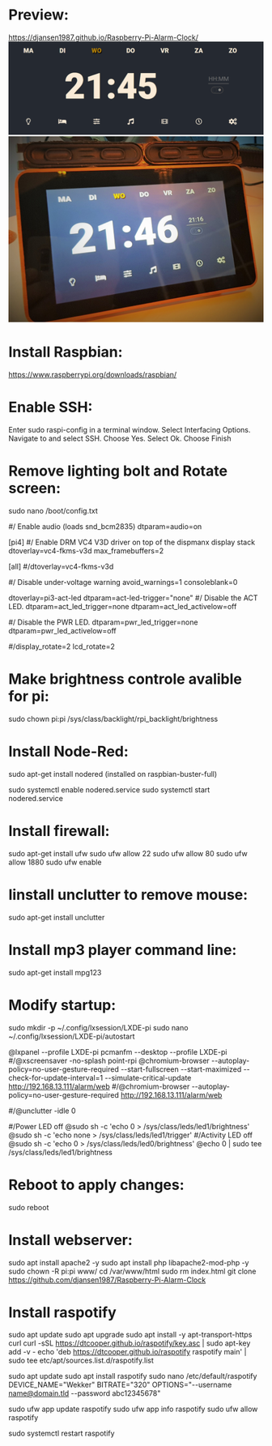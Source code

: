 # Preview:
https://djansen1987.github.io/Raspberry-Pi-Alarm-Clock/
![Alt text](/images/webpreview.png?raw=true "Optional Title")
![Alt text](/images/raspberrypipreview.jpg/?raw=true "Optional Title")


# Install Raspbian:
https://www.raspberrypi.org/downloads/raspbian/

# Enable SSH:
Enter sudo raspi-config in a terminal window.
Select Interfacing Options.
Navigate to and select SSH.
Choose Yes.
Select Ok.
Choose Finish

# Remove lighting bolt and Rotate screen:
sudo nano /boot/config.txt

#/ Enable audio (loads snd_bcm2835)
dtparam=audio=on

[pi4]
#/ Enable DRM VC4 V3D driver on top of the dispmanx display stack
dtoverlay=vc4-fkms-v3d
max_framebuffers=2

[all]
#/dtoverlay=vc4-fkms-v3d

#/ Disable under-voltage warning
avoid_warnings=1
consoleblank=0

dtoverlay=pi3-act-led
dtparam=act-led-trigger="none"
#/ Disable the ACT LED.
dtparam=act_led_trigger=none
dtparam=act_led_activelow=off

#/ Disable the PWR LED.
dtparam=pwr_led_trigger=none
dtparam=pwr_led_activelow=off

#/display_rotate=2
lcd_rotate=2

# Make brightness controle avalible for pi:
sudo chown pi:pi /sys/class/backlight/rpi_backlight/brightness

# Install Node-Red:
sudo apt-get install nodered (installed on raspbian-buster-full)

sudo systemctl enable nodered.service
sudo systemctl start nodered.service

# Install firewall:
sudo apt-get install ufw
sudo ufw allow 22
sudo ufw allow 80
sudo ufw allow 1880
sudo ufw enable

# Iinstall unclutter to remove mouse:
sudo apt-get install unclutter

# Install mp3 player command line:
sudo apt-get install mpg123

# Modify startup:
sudo mkdir -p  ~/.config/lxsession/LXDE-pi
sudo nano ~/.config/lxsession/LXDE-pi/autostart

@lxpanel --profile LXDE-pi
pcmanfm --desktop --profile LXDE-pi
#/@xscreensaver -no-splash
point-rpi
@chromium-browser --autoplay-policy=no-user-gesture-required --start-fullscreen --start-maximized --check-for-update-interval=1 --simulate-critical-update http://192.168.13.111/alarm/web
#/@chromium-browser --autoplay-policy=no-user-gesture-required http://192.168.13.111/alarm/web

#/@unclutter -idle 0

#/Power LED off
@sudo sh -c 'echo 0 > /sys/class/leds/led1/brightness'
@sudo sh -c 'echo none > /sys/class/leds/led1/trigger'
#/Activity LED off
@sudo sh -c 'echo 0 > /sys/class/leds/led0/brightness'
@echo 0 | sudo tee /sys/class/leds/led1/brightness

# Reboot to apply changes:
sudo reboot

# Install webserver:
sudo apt install apache2 -y
sudo apt install php libapache2-mod-php -y
sudo chown -R pi:pi www/
cd /var/www/html
sudo rm index.html
git clone https://github.com/djansen1987/Raspberry-Pi-Alarm-Clock

# Install raspotify
sudo apt update
sudo apt upgrade
sudo apt install -y apt-transport-https curl
curl -sSL https://dtcooper.github.io/raspotify/key.asc | sudo apt-key add -v -
echo 'deb https://dtcooper.github.io/raspotify raspotify main' | sudo tee etc/apt/sources.list.d/raspotify.list

sudo apt update
sudo apt install raspotify
sudo nano /etc/default/raspotify
DEVICE_NAME="Wekker"
BITRATE="320"
OPTIONS="--username name@domain.tld --password abc12345678"

sudo ufw app update raspotify
sudo ufw app info raspotify
sudo ufw allow raspotify

sudo systemctl restart raspotify
